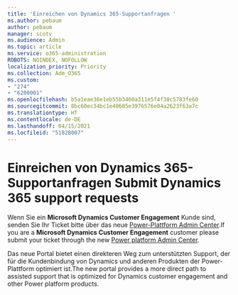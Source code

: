 ```yaml
---
title: 'Einreichen von Dynamics 365-Supportanfragen '
ms.author: pebaum
author: pebaum
manager: scotv
ms.audience: Admin
ms.topic: article
ms.service: o365-administration
ROBOTS: NOINDEX, NOFOLLOW
localization_priority: Priority
ms.collection: Adm_O365
ms.custom:
- "274"
- "6200001"
ms.openlocfilehash: b5a1eae36e1eb55b3460a311e5f4f38c5783fe60
ms.sourcegitcommit: 8bc60ec34bc1e40685e3976576e04a2623f63a7c
ms.translationtype: HT
ms.contentlocale: de-DE
ms.lasthandoff: 04/15/2021
ms.locfileid: "51828007"
---
```

# <a name="submit-dynamics-365-support-requests"></a><span data-ttu-id="a3f43-102">Einreichen von Dynamics 365-Supportanfragen </span><span class="sxs-lookup"><span data-stu-id="a3f43-102">Submit Dynamics 365 support requests</span></span>

<span data-ttu-id="a3f43-103">Wenn Sie ein **Microsoft Dynamics Customer Engagement** Kunde sind, senden Sie Ihr Ticket bitte über das neue [Power-Plattform Admin Center](https://admin.powerplatform.microsoft.com/?ref=officemodern).</span><span class="sxs-lookup"><span data-stu-id="a3f43-103">If you are a **Microsoft Dynamics Customer Engagement** customer please submit your ticket through the new [Power platform Admin Center](https://admin.powerplatform.microsoft.com/?ref=officemodern).</span></span>
  
<span data-ttu-id="a3f43-104">Das neue Portal bietet einen direkteren Weg zum unterstützten Support, der für die Kundenbindung von Dynamics und anderen Produkten der Power-Plattform optimiert ist.</span><span class="sxs-lookup"><span data-stu-id="a3f43-104">The new portal provides a more direct path to assisted support that is optimized for Dynamics customer engagement and other Power platform products.</span></span>
  